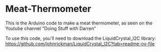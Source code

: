 # Meat-Thermometer
This is the Arduino code to make a meat thermometer, as seen on the Youtube channel "Doing Stuff with Darren"

To use this code, you'll need to download the LiquidCrystal_I2C library:  
https://github.com/johnrickman/LiquidCrystal_I2C?tab=readme-ov-file
